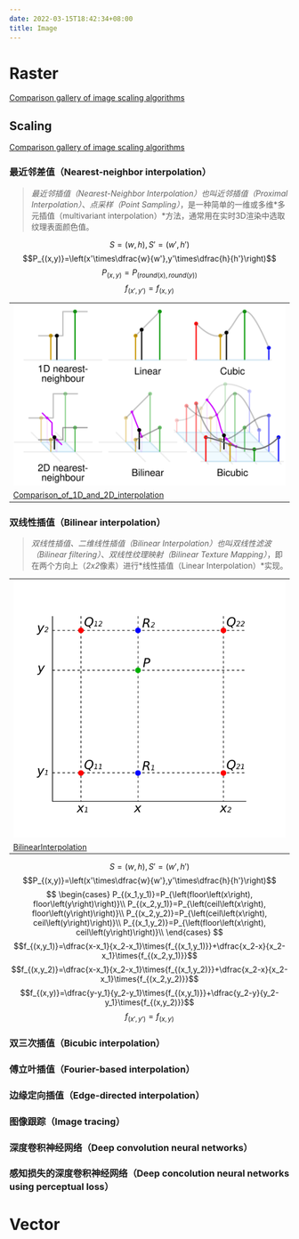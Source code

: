 ```yaml
---
date: 2022-03-15T18:42:34+08:00
title: Image
---
```


# Raster

[Comparison gallery of image scaling algorithms](https://en.wikipedia.org/wiki/Comparison_gallery_of_image_scaling_algorithms)

## Scaling

[Comparison gallery of image scaling algorithms](https://en.wikipedia.org/wiki/Comparison_gallery_of_image_scaling_algorithms)

### 最近邻差值（Nearest-neighbor interpolation）

> *最近邻插值（Nearest-Neighbor Interpolation）*也叫*近邻插值（Proximal Interpolation）*、*点采样（Point Sampling）*，是一种简单的一维或多维*多元插值（multivariant interpolation）*方法，通常用在实时3D渲染中选取纹理表面颜色值。

$$S=\left(w,h\right), S'=\left(w',h'\right)$$
$$P_{(x,y)}=\left(x'\times\dfrac{w}{w'},y'\times\dfrac{h}{h'}\right)$$
$$P_{(x,y)}=P_{\left(round\left(x\right), round\left(y\right)\right)}$$
$$f_{(x',y')}=f_{(x,y)}$$

||
|-|
|![Comparison_of_1D_and_2D_interpolation](Comparison_of_1D_and_2D_interpolation.svg)|
|[Comparison_of_1D_and_2D_interpolation](https://commons.wikimedia.org/wiki/File:Comparison_of_1D_and_2D_interpolation.svg#/media/File:Comparison_of_1D_and_2D_interpolation.svg)|

### 双线性插值（Bilinear interpolation）

> *双线性插值、二维线性插值（Bilinear Interpolation）*也叫*双线性滤波（Bilinear filtering）*、*双线性纹理映射（Bilinear Texture Mapping）*，即在两个方向上（*2x2*像素）进行*线性插值（Linear Interpolation）*实现。

|                                                                                                                                  |
| -------------------------------------------------------------------------------------------------------------------------------- |
| ![BilinearInterpolation](BilinearInterpolation.svg)                                                                              |
| [BilinearInterpolation](https://commons.wikimedia.org/wiki/File:BilinearInterpolation.svg#/media/File:BilinearInterpolation.svg) |

$$S=\left(w,h\right), S'=\left(w',h'\right)$$
$$P_{(x,y)}=\left(x'\times\dfrac{w}{w'},y'\times\dfrac{h}{h'}\right)$$
$$
\begin{cases}
P_{(x_1,y_1)}=P_{\left(floor\left(x\right), floor\left(y\right)\right)}\\
P_{(x_2,y_1)}=P_{\left(ceil\left(x\right), floor\left(y\right)\right)}\\
P_{(x_2,y_2)}=P_{\left(ceil\left(x\right), ceil\left(y\right)\right)}\\
P_{(x_1,y_2)}=P_{\left(floor\left(x\right), ceil\left(y\right)\right)}\\
\end{cases}
$$
$$f_{(x,y_1)}=\dfrac{x-x_1}{x_2-x_1}\times{f_{(x_1,y_1)}}+\dfrac{x_2-x}{x_2-x_1}\times{f_{(x_2,y_1)}}$$
$$f_{(x,y_2)}=\dfrac{x-x_1}{x_2-x_1}\times{f_{(x_1,y_2)}}+\dfrac{x_2-x}{x_2-x_1}\times{f_{(x_2,y_2)}}$$
$$f_{(x,y)}=\dfrac{y-y_1}{y_2-y_1}\times{f_{(x,y_1)}}+\dfrac{y_2-y}{y_2-y_1}\times{f_{(x,y_2)}}$$
$$f_{(x',y')}=f_{(x,y)}$$

### 双三次插值（Bicubic interpolation）

### 傅立叶插值（Fourier-based interpolation）

### 边缘定向插值（Edge-directed interpolation）

### 图像跟踪（Image tracing）

### 深度卷积神经网络（Deep convolution neural networks）

### 感知损失的深度卷积神经网络（Deep concolution neural networks using perceptual loss）

# Vector
